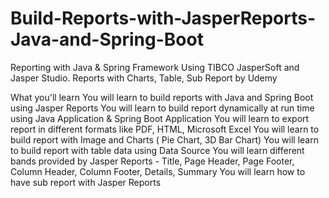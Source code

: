 # Build-Reports-with-JasperReports-Java-and-Spring-Boot
Reporting with Java &amp; Spring Framework Using TIBCO JasperSoft and Jasper Studio. Reports with Charts, Table, Sub Report by Udemy

What you'll learn
You will learn to build reports with Java and Spring Boot using Jasper Reports
You will learn to build report dynamically at run time using Java Application & Spring Boot Application
You will learn to export report in different formats like PDF, HTML, Microsoft Excel
You will learn to build report with Image and Charts ( Pie Chart, 3D Bar Chart)
You will learn to build report with table data using Data Source
You will learn different bands provided by Jasper Reports - Title, Page Header, Page Footer, Column Header, Column Footer, Details, Summary
You will learn how to have sub report with Jasper Reports
